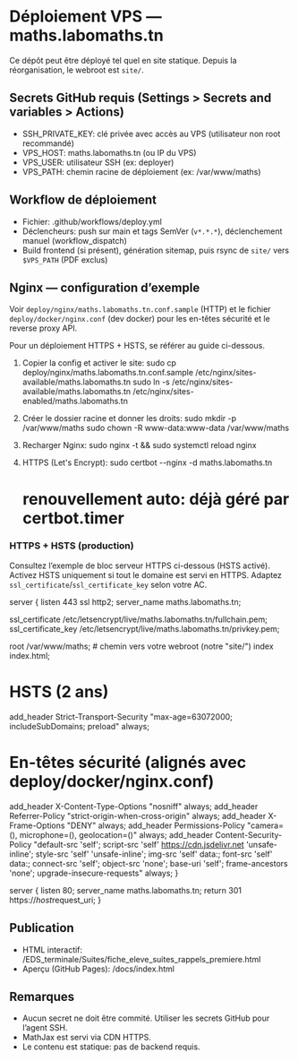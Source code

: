# Déploiement VPS — maths.labomaths.tn

Ce dépôt peut être déployé tel quel en site statique. Depuis la réorganisation, le webroot est `site/`.

## Secrets GitHub requis (Settings > Secrets and variables > Actions)
- SSH_PRIVATE_KEY: clé privée avec accès au VPS (utilisateur non root recommandé)
- VPS_HOST: maths.labomaths.tn (ou IP du VPS)
- VPS_USER: utilisateur SSH (ex: deployer)
- VPS_PATH: chemin racine de déploiement (ex: /var/www/maths)

## Workflow de déploiement
- Fichier: .github/workflows/deploy.yml
- Déclencheurs: push sur main et tags SemVer (`v*.*.*`), déclenchement manuel (workflow_dispatch)
- Build frontend (si présent), génération sitemap, puis rsync de `site/` vers `$VPS_PATH` (PDF exclus)

## Nginx — configuration d’exemple
Voir `deploy/nginx/maths.labomaths.tn.conf.sample` (HTTP) et le fichier `deploy/docker/nginx.conf` (dev docker) pour les en-têtes sécurité et le reverse proxy API.

Pour un déploiement HTTPS + HSTS, se référer au guide ci-dessous.

1) Copier la config et activer le site:
   sudo cp deploy/nginx/maths.labomaths.tn.conf.sample /etc/nginx/sites-available/maths.labomaths.tn
   sudo ln -s /etc/nginx/sites-available/maths.labomaths.tn /etc/nginx/sites-enabled/maths.labomaths.tn

2) Créer le dossier racine et donner les droits:
   sudo mkdir -p /var/www/maths
   sudo chown -R www-data:www-data /var/www/maths

3) Recharger Nginx:
   sudo nginx -t && sudo systemctl reload nginx

4) HTTPS (Let's Encrypt):
   sudo certbot --nginx -d maths.labomaths.tn
   # renouvellement auto: déjà géré par certbot.timer

### HTTPS + HSTS (production)
Consultez l’exemple de bloc serveur HTTPS ci-dessous (HSTS activé). Activez HSTS uniquement si tout le domaine est servi en HTTPS. Adaptez `ssl_certificate`/`ssl_certificate_key` selon votre AC.

server {
  listen 443 ssl http2;
  server_name maths.labomaths.tn;

  ssl_certificate /etc/letsencrypt/live/maths.labomaths.tn/fullchain.pem;
  ssl_certificate_key /etc/letsencrypt/live/maths.labomaths.tn/privkey.pem;

  root /var/www/maths;  # chemin vers votre webroot (notre "site/")
  index index.html;

  # HSTS (2 ans)
  add_header Strict-Transport-Security "max-age=63072000; includeSubDomains; preload" always;

  # En-têtes sécurité (alignés avec deploy/docker/nginx.conf)
  add_header X-Content-Type-Options "nosniff" always;
  add_header Referrer-Policy "strict-origin-when-cross-origin" always;
  add_header X-Frame-Options "DENY" always;
  add_header Permissions-Policy "camera=(), microphone=(), geolocation=()" always;
  add_header Content-Security-Policy "default-src 'self'; script-src 'self' https://cdn.jsdelivr.net 'unsafe-inline'; style-src 'self' 'unsafe-inline'; img-src 'self' data:; font-src 'self' data:; connect-src 'self'; object-src 'none'; base-uri 'self'; frame-ancestors 'none'; upgrade-insecure-requests" always;
}

server {
  listen 80;
  server_name maths.labomaths.tn;
  return 301 https://$host$request_uri;
}

## Publication
- HTML interactif: /EDS_terminale/Suites/fiche_eleve_suites_rappels_premiere.html
- Aperçu (GitHub Pages): /docs/index.html

## Remarques
- Aucun secret ne doit être commité. Utiliser les secrets GitHub pour l’agent SSH.
- MathJax est servi via CDN HTTPS.
- Le contenu est statique: pas de backend requis.

